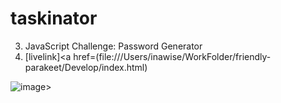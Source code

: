 # taskinator
3. JavaScript Challenge: Password Generator
4. [livelink]<a href=(file:///Users/inawise/WorkFolder/friendly-parakeet/Develop/index.html)


![image](https://user-images.githubusercontent.com/77795818/111086544-fad2c080-84f2-11eb-8d68-90f4d021ac60.png)>
